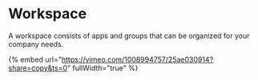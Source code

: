 # Workspace

A workspace consists of apps and groups that can be organized for your company needs.&#x20;

{% embed url="<https://vimeo.com/1008994757/25ae030914?share=copy&ts=0>" fullWidth="true" %}
